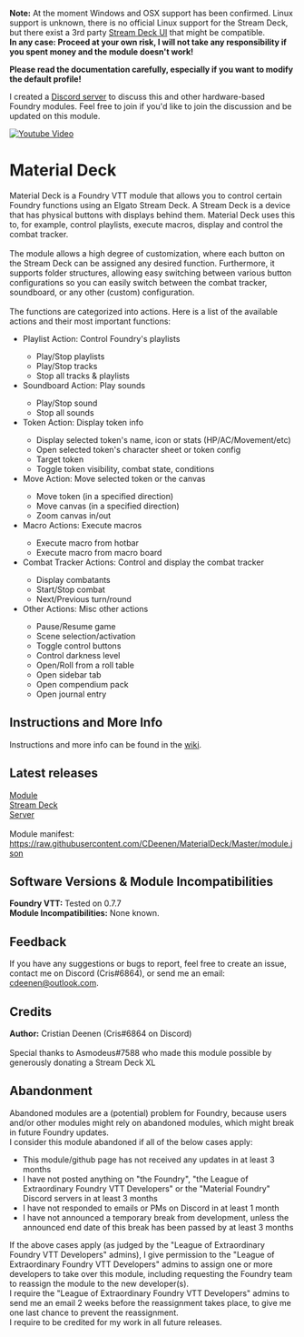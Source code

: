 <b>Note:</b> At the moment Windows and OSX support has been confirmed. Linux support is unknown, there is no official Linux support for the Stream Deck, but there exist a 3rd party <a href="https://timothycrosley.com/project-7-streamdeck_ui">Stream Deck UI</a> that might be compatible.<br>
<b>In any case: Proceed at your own risk, I will not take any responsibility if you spent money and the module doesn't work!</b>

<b>Please read the documentation carefully, especially if you want to modify the default profile!</b>

I created a <a href="https://discord.gg/3hd4G6TkmA">Discord server</a> to discuss this and other hardware-based Foundry modules. Feel free to join if you'd like to join the discussion and be updated on this module.

[![Youtube Video](https://github.com/CDeenen/MaterialDeck/blob/Master/wiki/img/Youtube.png)](https://youtu.be/7h5Ew8cJYxg "FoundryVTT Material Deck Demonstration")

# Material Deck
Material Deck is a Foundry VTT module that allows you to control certain Foundry functions using an Elgato Stream Deck. A Stream Deck is a device that has physical buttons with displays behind them. Material Deck uses this to, for example, control playlists, execute macros, display and control the combat tracker.<br><br>
The module allows a high degree of customization, where each button on the Stream Deck can be assigned any desired function. Furthermore, it supports folder structures, allowing easy switching between various button configurations so you can easily switch between the combat tracker, soundboard, or any other (custom) configuration.<br><br>
The functions are categorized into actions. Here is a list of the available actions and their most important functions:
<ul>
  <li>Playlist Action: Control Foundry's playlists</li>
  <ul>
    <li>Play/Stop playlists</li>
    <li>Play/Stop tracks</li>
    <li>Stop all tracks & playlists</li>
  </ul>
  <li>Soundboard Action: Play sounds</li>
  <ul>
    <li>Play/Stop sound</li>
    <li>Stop all sounds</li>
  </ul>
  <li>Token Action: Display token info</li>
  <ul>
    <li>Display selected token's name, icon or stats (HP/AC/Movement/etc)</li>
    <li>Open selected token's character sheet or token config</li>
    <li>Target token</li>
    <li>Toggle token visibility, combat state, conditions</li>
  </ul>
  <li>Move Action: Move selected token or the canvas</li>
  <ul>
    <li>Move token (in a specified direction)</li>
    <li>Move canvas (in a specified direction)</li>
    <li>Zoom canvas in/out</li>
  </ul>
  <li>Macro Actions: Execute macros</li>
  <ul>
    <li>Execute macro from hotbar</li>
    <li>Execute macro from macro board</li>
  </ul>
  <li>Combat Tracker Actions: Control and display the combat tracker</li>
  <ul>
    <li>Display combatants</li>
    <li>Start/Stop combat</li>
    <li>Next/Previous turn/round</li>
  </ul>
  <li>Other Actions: Misc other actions</li>
  <ul>
    <li>Pause/Resume game</li>
    <li>Scene selection/activation</li>
    <li>Toggle control buttons</li>
    <li>Control darkness level</li>
    <li>Open/Roll from a roll table</li>
    <li>Open sidebar tab</li>
    <li>Open compendium pack</li>
    <li>Open journal entry</li>
  </ul>
</ul>
  
## Instructions and More Info
Instructions and more info can be found in the <a href="https://github.com/CDeenen/MaterialDeck/wiki">wiki</a>.

## Latest releases
<a href="https://github.com/CDeenen/MaterialDeck/releases">Module</a><br>
<a href="https://github.com/CDeenen/MaterialDeck_SD/releases">Stream Deck</a><br>
<a href="https://github.com/CDeenen/MaterialServer/releases">Server</a><br>
<br>
Module manifest: https://raw.githubusercontent.com/CDeenen/MaterialDeck/Master/module.json

## Software Versions & Module Incompatibilities
<b>Foundry VTT:</b> Tested on 0.7.7<br>
<b>Module Incompatibilities:</b> None known.<br>

## Feedback
If you have any suggestions or bugs to report, feel free to create an issue, contact me on Discord (Cris#6864), or send me an email: cdeenen@outlook.com.

## Credits
<b>Author:</b> Cristian Deenen (Cris#6864 on Discord)<br>
<br>
Special thanks to Asmodeus#7588 who made this module possible by generously donating a Stream Deck XL

## Abandonment
Abandoned modules are a (potential) problem for Foundry, because users and/or other modules might rely on abandoned modules, which might break in future Foundry updates.<br>
I consider this module abandoned if all of the below cases apply:
<ul>
  <li>This module/github page has not received any updates in at least 3 months</li>
  <li>I have not posted anything on "the Foundry", "the League of Extraordinary Foundry VTT Developers" or the "Material Foundry" Discord servers in at least 3 months</li>
  <li>I have not responded to emails or PMs on Discord in at least 1 month</li>
  <li>I have not announced a temporary break from development, unless the announced end date of this break has been passed by at least 3 months</li>
</ul>
If the above cases apply (as judged by the "League of Extraordinary Foundry VTT Developers" admins), I give permission to the "League of Extraordinary Foundry VTT Developers" admins to assign one or more developers to take over this module, including requesting the Foundry team to reassign the module to the new developer(s).<br>
I require the "League of Extraordinary Foundry VTT Developers" admins to send me an email 2 weeks before the reassignment takes place, to give me one last chance to prevent the reassignment.<br>
I require to be credited for my work in all future releases.
